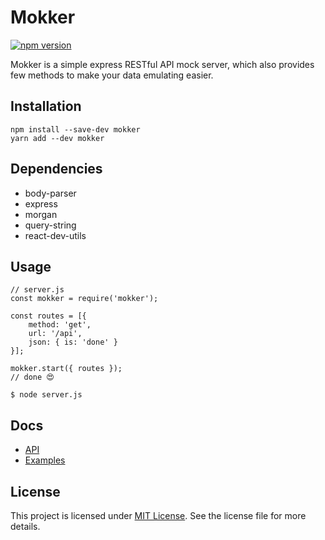 # Mokker
[
    ![npm version](https://d25lcipzij17d.cloudfront.net/badge.svg?id=js&type=6&v=0.2.2&x2=0)
](https://www.npmjs.com/package/mokker)

Mokker is a simple express RESTful API mock server, which also provides few methods to make your data emulating easier.

## Installation
```
npm install --save-dev mokker
yarn add --dev mokker
```

## Dependencies
- body-parser
- express
- morgan
- query-string
- react-dev-utils

## Usage

```
// server.js
const mokker = require('mokker');

const routes = [{
    method: 'get',
    url: '/api',
    json: { is: 'done' }
}];

mokker.start({ routes });
// done 😍
```

`$ node server.js`



## Docs

- [API](https://github.com/fidelman/mokker/blob/master/docs/api.md)
- [Examples](https://github.com/fidelman/mokker/blob/master/docs/examples.md)

## License

This project is licensed under [MIT License](https://github.com/fidelman/mokker/blob/master/LICENSE.md). See the license file for more details.
